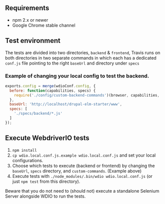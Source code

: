 ## Requirements

 - npm 2.x or newer
 - Google Chrome stable channel
 
## Test environment
The tests are divided into two directories, `backend` & `frontend`, Travis runs on both directories in two separate 
commands in which each has a dedicated `conf.js` file pointing to the right `baseUrl` and directory under `specs`

### Example of changing your local config to test the backend.
```javascript
exports.config = merge(wdioConf.config, {
  before: function(capabilities, specs) {
    require('./config/custom-backend-commands')(browser, capabilities, specs)
  },
  baseUrl: 'http://localhost/drupal-elm-starter/www',
  specs: [
    './specs/backend/*.js'
  ]
});
```
 
## Execute WebdriverIO tests

1. `npm install`
1. `cp wdio.local.conf.js.example wdio.local.conf.js` and set your local configurations.
1. Choose which tests to execute (backend or frontend) by changing the `baseUrl`, `specs` directory, and `custom-commands`. (Example above)
1. Execute tests with `./node_modules/.bin/wdio wdio.local.conf.js` (or just `npm test` from this directory).

Beware that you do not need to (should not) execute a standalone Selenium Server alongside WDIO to run the tests.
